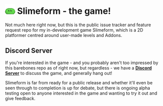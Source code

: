 # <img src="assets/icon.png"> Slimeform - the game!
Not much here right now, but this is the public issue tracker and feature request
repo for my in-development game Slimeform, which is a 2D platformer centred around
user-made levels and Addons.

## Discord Server
If you're interested in the game - and you probably aren't too impressed by this barebones repo as of
right now, but regardless - we have a **[Discord Server](https://discord.gg/BYwX3WdYSh)** to discuss the game,
and generally hang out!

Slimeform is far from ready for a public release and whether it'll even be seen through to completion is up for debate, but there is ongoing alpha testing open to anyone interested in the game and wanting to try it
out and give feedback.